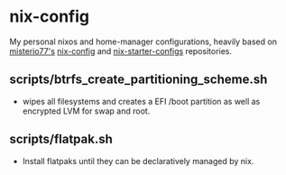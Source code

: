 # nix-config

My personal nixos and home-manager configurations, heavily based on [misterio77's](https://github.com/misterio77) [nix-config](https://github.com/misterio77/nix-config) and [nix-starter-configs](https://github.com/misterio77/nix-starter-configs) repositories.

## scripts/btrfs_create_partitioning_scheme.sh
- wipes all filesystems and creates a EFI /boot partition as well as encrypted LVM for swap and root.
## scripts/flatpak.sh
- Install flatpaks until they can be declaratively managed by nix.
